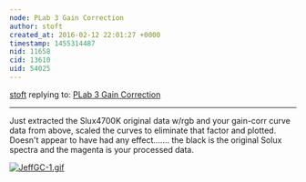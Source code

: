 ```yaml
---
node: PLab 3 Gain Correction
author: stoft
created_at: 2016-02-12 22:01:27 +0000
timestamp: 1455314487
nid: 11658
cid: 13610
uid: 54025
---
```




[stoft](../profile/stoft) replying to: [PLab 3 Gain Correction](../notes/stoft/03-06-2015/plab-3-gain-correction)

----
Just extracted the Slux4700K original data w/rgb and your gain-corr curve data from above, scaled the curves to eliminate that factor and plotted. Doesn't appear to have had any effect....... the black is the original Solux spectra and the magenta is your processed data.

[![JeffGC-1.gif](//i.publiclab.org/system/images/photos/000/014/278/medium/JeffGC-1.gif)](//i.publiclab.org/system/images/photos/000/014/278/original/JeffGC-1.gif)

